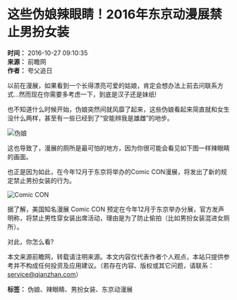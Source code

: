# 这些伪娘辣眼睛！2016年东京动漫展禁止男扮女装

**时间：** 2016-10-27 09:10:35  
**来源：** 前瞻网  
**作者：** 夸父追日

以前在漫展，如果看到一个长得漂亮可爱的姑娘，肯定会想办法上前去问联系方式...然而现在你需要多考虑一下，到底是汉子还是妹纸!

也不知道什么时候开始，伪娘突然间就风靡了起来，这些伪娘看起来简直就和女生没什么两样，甚至有一些已经到了“安能辨我是雄雌”的地步。

![伪娘](https://img1.qianzhan.com/img/jjxr-600.jpg)

这也导致了，漫展的厕所是最可怕的地方，因为你很可能会看见如下图一样辣眼睛的画面。

也正是因为如此，在今年12月于东京将举办的Comic CON漫展，将发出了新的规定禁止男扮女装的行为。

![Comic CON](https://img1.qianzhan.com/img/jjxr-600.jpg)

据了解，美国知名漫展 Comic CON 预定在今年12月于东京举办分展，官方发声明称，将禁止男性穿女装出席活动，理由是为了防止偷拍（比如男扮女装混进女厕所）。

对此，你怎么看?

本文来源前瞻网，转载请注明来源。本文内容仅代表作者个人观点，本站只提供参考并不构成任何投资及应用建议。（若存在内容、版权或其它问题，请联系：service@qianzhan.com）

**标签：** 伪娘、辣眼睛、男扮女装、东京动漫展